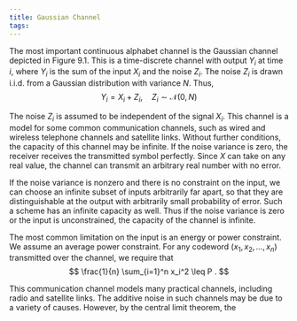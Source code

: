 ```yaml
---
title: Gaussian Channel
tags:
---
```


The most important continuous alphabet channel is the Gaussian channel depicted in Figure 9.1. This is a time-discrete channel with output $Y_i$ at time $i$, where $Y_i$ is the sum of the input $X_i$ and the noise $Z_i$. The noise $Z_i$ is drawn i.i.d. from a Gaussian distribution with variance $N$. Thus,
$$
Y_i=X_i+Z_i, \quad Z_i \sim \mathcal{N}(0, N)
$$

The noise $Z_i$ is assumed to be independent of the signal $X_i$. This channel is a model for some common communication channels, such as wired and wireless telephone channels and satellite links. Without further conditions, the capacity of this channel may be infinite. If the noise variance is zero, the receiver receives the transmitted symbol perfectly. Since $X$ can take on any real value, the channel can transmit an arbitrary real number with no error.

If the noise variance is nonzero and there is no constraint on the input, we can choose an infinite subset of inputs arbitrarily far apart, so that they are distinguishable at the output with arbitrarily small probability of error. Such a scheme has an infinite capacity as well. Thus if the noise variance is zero or the input is unconstrained, the capacity of the channel is infinite.

The most common limitation on the input is an energy or power constraint. We assume an average power constraint. For any codeword $\left(x_1, x_2, \ldots, x_n\right)$ transmitted over the channel, we require that
$$
\frac{1}{n} \sum_{i=1}^n x_i^2 \leq P .
$$

This communication channel models many practical channels, including radio and satellite links. The additive noise in such channels may be due to a variety of causes. However, by the central limit theorem, the
